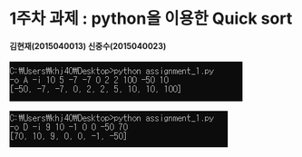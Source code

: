 1주차 과제 : python을 이용한 Quick sort
===
#### 김현재(2015040013) 신중수(2015040023)


![img1](https://raw.githubusercontent.com/KHJae/Cnetwork/master/assignment_1/result1.PNG)

![img2](https://raw.githubusercontent.com/KHJae/Cnetwork/master/assignment_1/result2.PNG)
